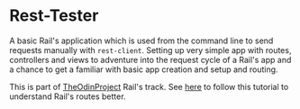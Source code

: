# Rest-Tester

A basic Rail's application which is used from the command line to send requests manually with `rest-client`. Setting up very simple app with routes, controllers and views to adventure into the request cycle of a Rail's app and a chance to get a familiar with basic app creation and setup and routing.

This is part of [TheOdinProject](http://www.theodinproject.com) Rail's track. See [here](http://www.theodinproject.com/courses/ruby-on-rails/lessons/basic-routes-views-and-controllers?ref=lc-pb) to follow this tutorial to understand Rail's routes better.
